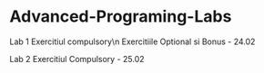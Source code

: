 # Advanced-Programing-Labs
Lab 1
Exercitiul compulsory\n
Exercitiile Optional si Bonus - 24.02

Lab 2
Exercitiul Compulsory - 25.02
